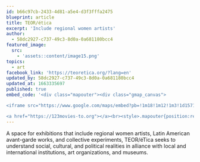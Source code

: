 ```yaml
---
id: b66c97cb-2433-4d81-a5e4-d3f3fffa2475
blueprint: article
title: TEOR/ética
excerpt: 'Include regional women artists'
author:
  - 58dc2927-c737-49c3-8d0a-0a681180bcc4
featured_image:
  src:
    - 'assets::content/image15.png'
topics:
  - art
facebook_link: 'https://teoretica.org/?lang=en'
updated_by: 58dc2927-c737-49c3-8d0a-0a681180bcc4
updated_at: 1663335697
published: true
embed_code: '<div class="mapouter"><div class="gmap_canvas">

<iframe src="https://www.google.com/maps/embed?pb=!1m18!1m12!1m3!1d15719.79715924246!2d-84.08343181610216!3d9.93817748685282!2m3!1f0!2f0!3f0!3m2!1i1024!2i768!4f13.1!3m3!1m2!1s0x8fa0e3621cd769e9%3A0x7ca4e1b365107faa!2sLado%20V%20Teoretica!5e0!3m2!1ses!2sus!4v1663954603527!5m2!1ses!2sus" width="1400" height="300" style="border:0;" allowfullscreen="" loading="lazy" referrerpolicy="no-referrer-when-downgrade"></iframe>

<a href="https://123movies-to.org"></a><br><style>.mapouter{position:relative;text-align:right;height:500px;width:1200px;}</style><style>.gmap_canvas {overflow:hidden;background:none!important;height:500px;width:1200px;}</style></div></div>'
---
```

A space for exhibitions that include regional women artists, Latin American avant-garde works, and collective experiments, TEOR/éTica seeks to understand social, cultural, and political realities in alliance with local and international institutions, art organizations, and museums.